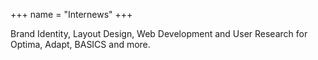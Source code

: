 +++
name = "Internews"
+++

Brand Identity, Layout Design, Web Development and User Research for Optima, Adapt, BASICS and more.
